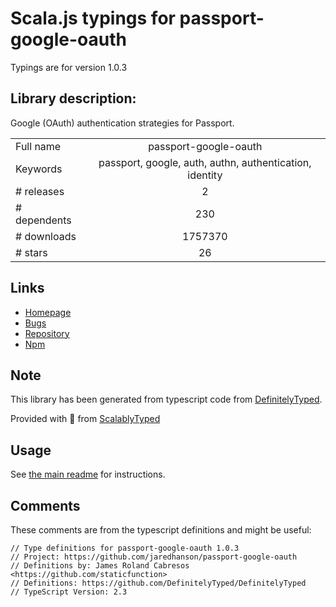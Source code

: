 
# Scala.js typings for passport-google-oauth

Typings are for version 1.0.3

## Library description:
Google (OAuth) authentication strategies for Passport.

|                    |                 |
| ------------------ | :-------------: |
| Full name          | passport-google-oauth |
| Keywords           | passport, google, auth, authn, authentication, identity |
| # releases         | 2 |
| # dependents       | 230 |
| # downloads        | 1757370 |
| # stars            | 26 |

## Links
- [Homepage](https://github.com/jaredhanson/passport-google-oauth#readme)
- [Bugs](http://github.com/jaredhanson/passport-google-oauth/issues)
- [Repository](https://github.com/jaredhanson/passport-google-oauth)
- [Npm](https://www.npmjs.com/package/passport-google-oauth)
    


## Note
This library has been generated from typescript code from [DefinitelyTyped](https://definitelytyped.org).

Provided with :purple_heart: from [ScalablyTyped](https://github.com/oyvindberg/ScalablyTyped)

## Usage
See [the main readme](../../readme.md) for instructions.

## Comments

These comments are from the typescript definitions and might be useful:
```
// Type definitions for passport-google-oauth 1.0.3
// Project: https://github.com/jaredhanson/passport-google-oauth
// Definitions by: James Roland Cabresos <https://github.com/staticfunction>
// Definitions: https://github.com/DefinitelyTyped/DefinitelyTyped
// TypeScript Version: 2.3

```

